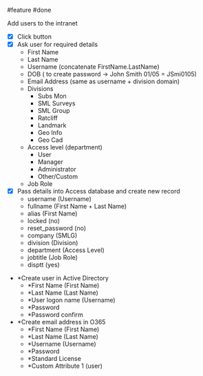 #feature
#done

Add users to the intranet
- [x] Click button   
- [x] Ask user for required details
	- First Name
	- Last Name
	- Username (concatenate FirstName.LastName)
	- DOB ( to create password -> John Smith 01/05 = JSmi0105)
	- Email Address (same as username + division domain)
	- Divisions
		- Subs Mon
		- SML Surveys
		- SML Group
		- Ratcliff
		- Landmark
		- Geo Info
		- Geo Cad
	- Access level (department)
		- User
		- Manager
		- Administrator
		- Other/Custom
	- Job Role
- [x] Pass details into Access database and create new record
	- username (Username)
	- fullname (First Name + Last Name)
	- alias (First Name)
	- locked (no)
	- reset_password (no)
	- company (SMLG)
	- division (Division)
	- department (Access Level)
	- jobtitle (Job Role)
	- disptt (yes)
- *Create user in Active Directory
	- *First Name (First Name)
	- *Last Name (Last Name)
	- *User logon name (Username)
	- *Password
	- *Password confirm
- *Create email address in O365
	- *First Name (First Name)
	- *Last Name (Last Name)
	- *Username (Username)
	- *Password
	- *Standard License
	- *Custom Attribute 1 (user)